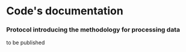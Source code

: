 # Code's documentation

### Protocol introducing the methodology for processing data
to be published
